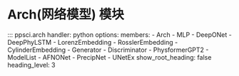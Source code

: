 # Arch(网络模型) 模块

::: ppsci.arch
    handler: python
    options:
      members:
        - Arch
        - MLP
        - DeepONet
        - DeepPhyLSTM
        - LorenzEmbedding
        - RosslerEmbedding
        - CylinderEmbedding
        - Generator
        - Discriminator
        - PhysformerGPT2
        - ModelList
        - AFNONet
        - PrecipNet
        - UNetEx
      show_root_heading: false
      heading_level: 3
